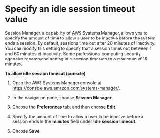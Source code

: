 # Specify an idle session timeout value<a name="session-preferences-timeout"></a>

Session Manager, a capability of AWS Systems Manager, allows you to specify the amount of time to allow a user to be inactive before the system ends a session\. By default, sessions time out after 20 minutes of inactivity\. You can modify this setting to specify that a session times out between 1 and 60 minutes of inactivity\. Some professional computing security agencies recommend setting idle session timeouts to a maximum of 15 minutes\. 

**To allow idle session timeout \(console\)**

1. Open the AWS Systems Manager console at [https://console\.aws\.amazon\.com/systems\-manager/](https://console.aws.amazon.com/systems-manager/)\.

1. In the navigation pane, choose **Session Manager**\.

1. Choose the **Preferences** tab, and then choose **Edit**\.

1. Specify the amount of time to allow a user to be inactive before a session ends in the **minutes** field under **Idle session timeout**\.

1. Choose **Save**\.